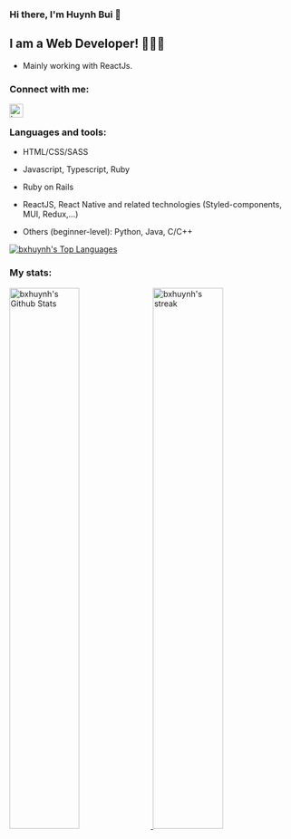 ### Hi there, I'm Huynh Bui 👋 

## I am a Web Developer! 🥑🥑🥑
- Mainly working with ReactJs.

### Connect with me:
[<img align="left" alt="bxhuynh | LinkedIn" width="24px" src="https://cdn.jsdelivr.net/npm/simple-icons@v3/icons/linkedin.svg" />][linkedin]

<br/>

### Languages and tools:
- HTML/CSS/SASS
- Javascript, Typescript, Ruby
- Ruby on Rails
- ReactJS, React Native and related technologies (Styled-components, MUI, Redux,...)

- Others (beginner-level): Python, Java, C/C++

<a href="#"><img align="center" alt="bxhuynh's Top Languages" src="https://github-readme-stats-sigma-five.vercel.app/api/top-langs/?username=bxhuynh&count_private=true&layout=compact&theme=tokyonight&hide_border=true&&&exclude_repo=CT312H-practice" /></a>

### My stats:
<p align="left">
  <a href="#">
  <img width="49.5%" alt="bxhuynh's Github Stats" src="https://github-readme-stats-sigma-five.vercel.app/api?username=bxhuynh&show_icons=true&count_private=true&theme=tokyonight&hide_border=true" />
    <img width="49.5%" alt="bxhuynh's streak" src="https://github-readme-streak-stats.herokuapp.com/?user=bxhuynh&theme=tokyonight&hide_border=true" />
  </a>
</p>
<br>


[linkedin]: https://www.linkedin.com/in/xuan-huynh-bui-485232145/
[facebook]: https://www.facebook.com/buixuanhuynh1998/
[skype]: https://join.skype.com/invite/fZEnP70fDVh8
